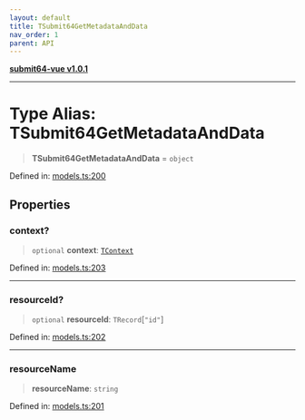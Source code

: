 ```yaml
---
layout: default
title: TSubmit64GetMetadataAndData
nav_order: 1
parent: API
---
```


[**submit64-vue v1.0.1**](../README.md)

***

# Type Alias: TSubmit64GetMetadataAndData

> **TSubmit64GetMetadataAndData** = `object`

Defined in: [models.ts:200](https://github.com/CHUReimsDSN/Submit64-Vue/blob/b0ac49071bd835942dbc5de42858809d4b23b034/src/models.ts#L200)

## Properties

### context?

> `optional` **context**: [`TContext`](TContext.md)

Defined in: [models.ts:203](https://github.com/CHUReimsDSN/Submit64-Vue/blob/b0ac49071bd835942dbc5de42858809d4b23b034/src/models.ts#L203)

***

### resourceId?

> `optional` **resourceId**: `TRecord`\[`"id"`\]

Defined in: [models.ts:202](https://github.com/CHUReimsDSN/Submit64-Vue/blob/b0ac49071bd835942dbc5de42858809d4b23b034/src/models.ts#L202)

***

### resourceName

> **resourceName**: `string`

Defined in: [models.ts:201](https://github.com/CHUReimsDSN/Submit64-Vue/blob/b0ac49071bd835942dbc5de42858809d4b23b034/src/models.ts#L201)
